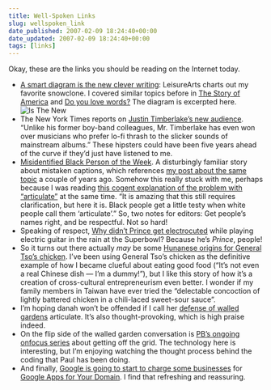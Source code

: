 ```yaml
---
title: Well-Spoken Links
slug: wellspoken_link
date_published: 2007-02-09 18:24:40+00:00
date_updated: 2007-02-09 18:24:40+00:00
tags: [links]
---
```

Okay, these are the links you should be reading on the Internet today.

- [A smart diagram is the new clever writing](http://thediagram.com/6_3/leisurearts.html): LeisureArts charts out my favorite snowclone. I covered similar topics before in [The Story of America](/2006/10/31/the_story_of_am) and [Do you love words?](/2006/02/19/do_you_love_wor) The diagram is excerpted here.
![Is The New](https://cdn.glitch.global/71e5579f-aba0-499a-b200-01549a2a80ce/is-the-new.gif?v=1730097755005)
- The New York Times reports on [Justin Timberlake’s new audience](http://www.nytimes.com/2007/02/07/arts/music/07just.html?ex=157680000&amp;en=6f8bb9a230fdfd01&amp;ei=5124&amp;partner=permalink&amp;exprod=permalink). “Unlike his former boy-band colleagues, Mr. Timberlake has even won over musicians who prefer lo-fi thrash to the slicker sounds of mainstream albums.” These hipsters could have been five years ahead of the curve if they’d just have listened to me.
- [Misidentified Black Person of the Week](http://undercoverblackman.blogspot.com/2007/02/misidentified-black-person-of-week.html). A disturbingly familiar story about mistaken captions, which references [my post about the same topic](/2002/12/08/ap_photo_captio) a couple of years ago. Somehow this really stuck with me, perhaps because I was reading [this cogent explanation of the problem with “articulate”](http://www.nytimes.com/2007/02/04/weekinreview/04clemetson.html?ex=157680000&amp;en=08be72bd34fa0898&amp;ei=5124&amp;partner=permalink&amp;exprod=permalink) at the same time. “It is amazing that this still requires clarification, but here it is. Black people get a little testy when white people call them ‘articulate’.” So, two notes for editors: Get people’s names right, and be respectful. Not so hard!
- Speaking of respect, [Why didn’t Prince get electrocuted](http://www.slate.com/id/2159161/) while playing electric guitar in the rain at the Superbowl? Because he’s *Prince*, people!
- So it turns out there actually *may* be some [Hunanese origins for General Tso’s chicken](http://www.nytimes.com/2007/02/04/magazine/04food.t.html?ex=157680000&amp;en=4a1a8fda8e1c7043&amp;ei=5124&amp;partner=permalink&amp;exprod=permalink). I’ve been using General Tso’s chicken as the definitive example of how I became clueful about eating good food (“It’s not even a real Chinese dish — I’m a dummy!”), but I like this story of how it’s a creation of cross-cultural entrepreneurism even better. I wonder if my family members in Taiwan have ever tried the “delectable concoction of lightly battered chicken in a chili-laced sweet-sour sauce”.
- I’m hoping danah won’t be offended if I call her [defense of walled gardens](http://www.zephoria.org/thoughts/archives/2007/02/05/about_those_wal.html) articulate. It’s also thought-provoking, which is high praise indeed.
- On the flip side of the walled garden conversation is [PB’s ongoing onfocus series](http://www.onfocus.com/2007/02/3925) about getting off the grid. The technology here is interesting, but I’m enjoying watching the thought process behind the coding that Paul has been doing.
- And finally, [Google is going to start to charge some businesses](http://arstechnica.com/news.ars/post/20070206-8783.html) for [Google Apps for Your Domain](/2006/08/28/google_office_g). I find that refreshing and reassuring.
